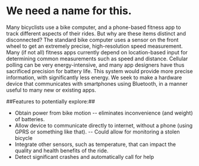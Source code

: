 We need a name for this.
========================

Many bicyclists use a bike computer, and a phone-based fitness app to track different aspects of their rides. But why are these items distinct and disconnected? The standard bike computer uses a sensor on the front wheel to get an extremely precise, high-resolution speed measurement. Many (if not all) fitness apps currently depend on location-based input for determining common measurements such as speed and distance. Cellular polling can be very energy-intensive, and many app designers have thus sacrificed precision for battery life. This system would provide more precise information, with significantly less energy. We seek to make a hardware device that communicates with smartphones using Bluetooth, in a manner useful to many new or existing apps. 

##Features to potentially explore:##
- Obtain power from bike motion -- eliminates inconvenience (and weight) of batteries. 
- Allow device to communicate directly to internet, without a phone (using GPRS or something like that). 
-- Could allow for monitoring a stolen bicycle 
- Integrate other sensors, such as temperature, that can impact the quality and health benefits of the ride. 
- Detect significant crashes and automatically call for help
